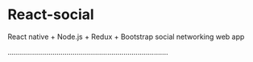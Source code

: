 # React-social
React native + Node.js + Redux + Bootstrap social networking web app

...............................................................................
